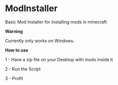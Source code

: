 # ModInstaller
Basic Mod Installer for Installing mods in minecraft

**Warning**

Currently only works on Windows.

**How to use**

1 - Have a zip file on your Desktop with mods inside it

2 - Run the Script

3 - Profit
